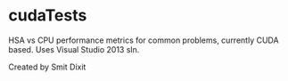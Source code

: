 # cudaTests
HSA vs CPU performance metrics for common problems, currently CUDA based.
Uses Visual Studio 2013 sln.

Created by Smit Dixit
